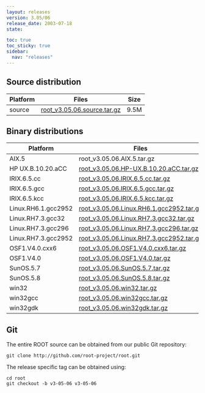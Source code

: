 ```yaml
---
layout: releases
version: 3.05/06
release_date: 2003-07-18
state:

toc: true
toc_sticky: true
sidebar:
  nav: "releases"
---
```



## Source distribution

| Platform       | Files | Size |
|-----------|-------|-----|
| source | [root_v3.05.06.source.tar.gz](https://root.cern.ch/download/root_v3.05.06.source.tar.gz) | 9.5M |


## Binary distributions

| Platform       | Files | Size |
|-----------|-------|-----|
| AIX.5 | root_v3.05.06.AIX.5.tar.gz |  17M |
| HP UX.B.10.20.aCC | [root_v3.05.06.HP-UX.B.10.20.aCC.tar.gz](https://root.cern.ch/download/root_v3.05.06.HP-UX.B.10.20.aCC.tar.gz) |  23M |
| IRIX.6.5.cc | [root_v3.05.06.IRIX.6.5.cc.tar.gz](https://root.cern.ch/download/root_v3.05.06.IRIX.6.5.cc.tar.gz) |  16M |
| IRIX.6.5.gcc | [root_v3.05.06.IRIX.6.5.gcc.tar.gz](https://root.cern.ch/download/root_v3.05.06.IRIX.6.5.gcc.tar.gz) |  18M |
| IRIX.6.5.kcc | [root_v3.05.06.IRIX.6.5.kcc.tar.gz](https://root.cern.ch/download/root_v3.05.06.IRIX.6.5.kcc.tar.gz) |  17M |
| Linux.RH6.1.gcc2952 | [root_v3.05.06.Linux.RH6.1.gcc2952.tar.gz](https://root.cern.ch/download/root_v3.05.06.Linux.RH6.1.gcc2952.tar.gz) |  14M |
| Linux.RH7.3.gcc32 | [root_v3.05.06.Linux.RH7.3.gcc32.tar.gz](https://root.cern.ch/download/root_v3.05.06.Linux.RH7.3.gcc32.tar.gz) |  13M |
| Linux.RH7.3.gcc296 | [root_v3.05.06.Linux.RH7.3.gcc296.tar.gz](https://root.cern.ch/download/root_v3.05.06.Linux.RH7.3.gcc296.tar.gz) |  17M |
| Linux.RH7.3.gcc2952 | [root_v3.05.06.Linux.RH7.3.gcc2952.tar.gz](https://root.cern.ch/download/root_v3.05.06.Linux.RH7.3.gcc2952.tar.gz) |  15M |
| OSF1.V4.0.cxx6 | [root_v3.05.06.OSF1.V4.0.cxx6.tar.gz](https://root.cern.ch/download/root_v3.05.06.OSF1.V4.0.cxx6.tar.gz) |  18M |
| OSF1.V4.0 | [root_v3.05.06.OSF1.V4.0.tar.gz](https://root.cern.ch/download/root_v3.05.06.OSF1.V4.0.tar.gz) |  20M |
| SunOS.5.7 | [root_v3.05.06.SunOS.5.7.tar.gz](https://root.cern.ch/download/root_v3.05.06.SunOS.5.7.tar.gz) |  19M |
| SunOS.5.8 | [root_v3.05.06.SunOS.5.8.tar.gz](https://root.cern.ch/download/root_v3.05.06.SunOS.5.8.tar.gz) |  17M |
| win32 | [root_v3.05.06.win32.tar.gz](https://root.cern.ch/download/root_v3.05.06.win32.tar.gz) |  20M |
| win32gcc | [root_v3.05.06.win32gcc.tar.gz](https://root.cern.ch/download/root_v3.05.06.win32gcc.tar.gz) |  16M |
| win32gdk | [root_v3.05.06.win32gdk.tar.gz](https://root.cern.ch/download/root_v3.05.06.win32gdk.tar.gz) |  21M |


## Git
The entire ROOT source can be obtained from our public Git repository:

~~~
git clone http://github.com/root-project/root.git
~~~
The release specific tag can be obtained using:
~~~
cd root
git checkout -b v3-05-06 v3-05-06
~~~

